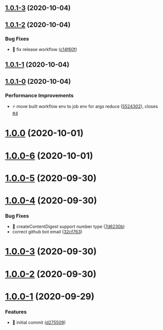 ## [1.0.1-3](https://github.com/actionsflow/actionsflow/compare/@actionsflow/trigger-aws_sns@1.0.1-alpha.2...v1.0.1-3) (2020-10-04)

## [1.0.1-2](https://github.com/actionsflow/actionsflow/compare/@actionsflow/trigger-aws_sns@1.0.1-alpha.1...v1.0.1-2) (2020-10-04)


### Bug Fixes

* 🐛 fix release workflow ([c14f60f](https://github.com/actionsflow/actionsflow/commit/c14f60f718c3bd527b29402d34a455f51354ad7e))

## [1.0.1-1](https://github.com/actionsflow/actionsflow/compare/v1.0.1-0...v1.0.1-1) (2020-10-04)

## [1.0.1-0](https://github.com/actionsflow/actionsflow/compare/@actionsflow/trigger-aws_sns@1.0.1-alpha.0...v1.0.1-0) (2020-10-04)


### Performance Improvements

* ⚡️ move built workflow env to job env for args reduce ([5524302](https://github.com/actionsflow/actionsflow/commit/55243024add71f9d01db99a2e44095ee517fc2fb)), closes [#4](https://github.com/actionsflow/actionsflow/issues/4)

# [1.0.0](https://github.com/actionsflow/actionsflow/compare/@actionsflow/trigger-aws_sns@1.0.0...v1.0.0) (2020-10-01)

# [1.0.0-6](https://github.com/actionsflow/actionsflow/compare/@actionsflow/trigger-aws_sns@1.0.0-alpha.5...v1.0.0-6) (2020-10-01)

# [1.0.0-5](https://github.com/actionsflow/actionsflow/compare/actionsflow-workflow-example@1.0.0-alpha.5...v1.0.0-5) (2020-09-30)

# [1.0.0-4](https://github.com/actionsflow/actionsflow/compare/@actionsflow/trigger-aws_sns@1.0.0-alpha.4...v1.0.0-4) (2020-09-30)


### Bug Fixes

* 🐛 createContentDigest support number type ([7d6230b](https://github.com/actionsflow/actionsflow/commit/7d6230b636f57ab4bb79ad358de87d23cd3244e4))
* correct github bot email ([32cf763](https://github.com/actionsflow/actionsflow/commit/32cf763f94753d83df51d666f58cdfeb0f9aeb77))

# [1.0.0-3](https://github.com/actionsflow/actionsflow/compare/@actionsflow/trigger-aws_sns@1.0.0-alpha.3...v1.0.0-3) (2020-09-30)

# [1.0.0-2](https://github.com/actionsflow/actionsflow/compare/@actionsflow/trigger-aws_sns@1.0.0-alpha.2...v1.0.0-2) (2020-09-30)

# [1.0.0-1](https://github.com/actionsflow/actionsflow/compare/@actionsflow/trigger-aws_sns@1.0.0-alpha.1...v1.0.0-1) (2020-09-29)


### Features

* 🎸 initial commit ([d275509](https://github.com/actionsflow/actionsflow/commit/d2755093e6a0d80d7352f635d147424e4e0747bd))

